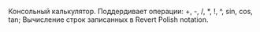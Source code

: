 Консольный калькулятор.
  Поддердивает операции: +, -, /, *, !, ^, sin, cos, tan;
  Вычисление строк записанных в Revert Polish notation.
